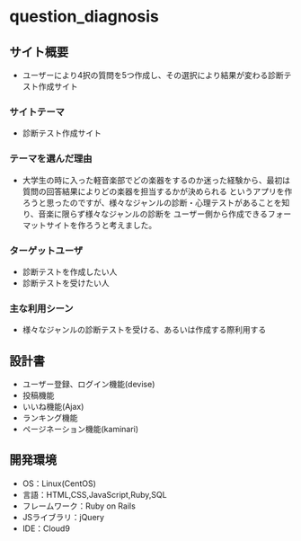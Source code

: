 # question_diagnosis

## サイト概要
- ユーザーにより4択の質問を5つ作成し、その選択により結果が変わる診断テスト作成サイト

### サイトテーマ
- 診断テスト作成サイト

### テーマを選んだ理由
- 大学生の時に入った軽音楽部でどの楽器をするのか迷った経験から、最初は質問の回答結果によりどの楽器を担当するかが決められる
  というアプリを作ろうと思ったのですが、様々なジャンルの診断・心理テストがあることを知り、音楽に限らず様々なジャンルの診断を
  ユーザー側から作成できるフォーマットサイトを作ろうと考えました。

### ターゲットユーザ
- 診断テストを作成したい人  
- 診断テストを受けたい人

### 主な利用シーン
- 様々なジャンルの診断テストを受ける、あるいは作成する際利用する

## 設計書
- ユーザー登録、ログイン機能(devise)
- 投稿機能
- いいね機能(Ajax)
- ランキング機能
- ページネーション機能(kaminari)

## 開発環境
- OS：Linux(CentOS)
- 言語：HTML,CSS,JavaScript,Ruby,SQL
- フレームワーク：Ruby on Rails
- JSライブラリ：jQuery
- IDE：Cloud9
